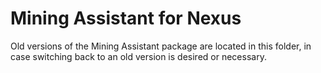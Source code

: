 # Mining Assistant for Nexus

Old versions of the Mining Assistant package are located in this folder, in case switching back to an old version is desired or necessary.
